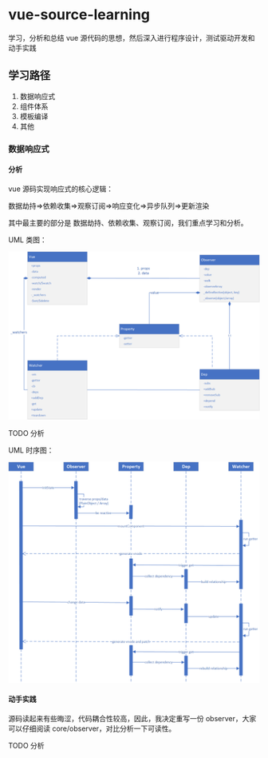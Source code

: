 # vue-source-learning

学习，分析和总结 vue 源代码的思想，然后深入进行程序设计，测试驱动开发和动手实践

## 学习路径

1. 数据响应式
2. 组件体系
3. 模板编译
4. 其他

### 数据响应式

#### 分析

vue 源码实现响应式的核心逻辑：

数据劫持=>依赖收集=>观察订阅=>响应变化=>异步队列=>更新渲染

其中最主要的部分是 数据劫持、依赖收集、观察订阅，我们重点学习和分析。

UML 类图：

![类图](doc/uml/observer/source-class.jpg?raw=true)

TODO 分析

UML 时序图：

![时序图](doc/uml/observer/source-sequence.png?raw=true)

#### 动手实践

源码读起来有些晦涩，代码耦合性较高，因此，我决定重写一份 observer，大家可以仔细阅读 core/observer，对比分析一下可读性。

TODO 分析
